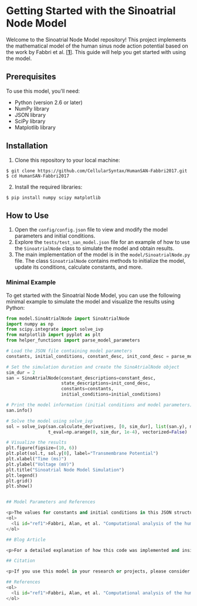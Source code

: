 # Getting Started with the Sinoatrial Node Model 

<p>Welcome to the Sinoatrial Node Model repository! This project implements the mathematical model of the human sinus node action potential based on the work by Fabbri et al. [<a href="#ref1"><strong>1</strong></a>]. This guide will help you get started with using the model.</p>

## Prerequisites 

<p>To use this model, you'll need:</p>
<ul>
  <li>Python (version 2.6 or later)</li>
  <li>NumPy library</li>
  <li>JSON library</li>
  <li>SciPy library</li>
  <li>Matplotlib library</li>
</ul>

## Installation 

<ol>
  <li>Clone this repository to your local machine:</li>
</ol>
<pre><code>$ git clone https://github.com/CellularSyntax/HumanSAN-Fabbri2017.git
$ cd HumanSAN-Fabbri2017
</code></pre>
<ol start="2">
  <li>Install the required libraries:</li>
</ol>
<pre><code>$ pip install numpy scipy matplotlib</code></pre>

## How to Use 

<ol>
  <li>Open the <code>config/config.json</code> file to view and modify the model parameters and initial conditions.</li>
  <li>Explore the <code>tests/test_san_model.json</code> file for an example of how to use the <code>SinoatrialNode</code> class to simulate the model and obtain results.</li>
  <li>The main implementation of the model is in the <code>model/SinoatrialNode.py</code> file. The class <code>SinoatrialNode</code> contains methods to initialize the model, update its conditions, calculate constants, and more.</li>
</ol>

### Minimal Example

To get started with the Sinoatrial Node Model, you can use the following minimal example to simulate the model and visualize the results using Python:

```python
from model.SinoAtrialNode import SinoAtrialNode
import numpy as np
from scipy.integrate import solve_ivp
from matplotlib import pyplot as plt
from helper_functions import parse_model_parameters

# Load the JSON file containing model parameters
constants, initial_conditions, constant_desc, init_cond_desc = parse_model_parameters("../config/config.json")

# Set the simulation duration and create the SinoAtrialNode object
sim_dur = 2
san = SinoAtrialNode(constant_descriptions=constant_desc,
                     state_descriptions=init_cond_desc,
                     constants=constants,
                     initial_conditions=initial_conditions)

# Print the model information (initial conditions and model parameters)
san.info()

# Solve the model using solve_ivp
sol = solve_ivp(san.calculate_derivatives, [0, sim_dur], list(san.y), method='BDF', rtol=1e-6,
                t_eval=np.arange(0, sim_dur, 1e-4), vectorized=False)

# Visualize the results
plt.figure(figsize=(10, 6))
plt.plot(sol.t, sol.y[0], label="Transmembrane Potential")
plt.xlabel("Time (ms)")
plt.ylabel("Voltage (mV)")
plt.title("Sinoatrial Node Model Simulation")
plt.legend()
plt.grid()
plt.show()


## Model Parameters and References 

<p>The values for constants and initial conditions in this JSON structure were obtained from the CellML model available <a href="https://models.cellml.org/e/568/HumanSAN_Fabbri_Fantini_Wilders_Severi_2017.cellml/view"><b>here</b></a>. These values were derived from the original publication:</p>
<ol>
  <li id="ref1">Fabbri, Alan, et al. "Computational analysis of the human sinus node action potential: model development and effects of mutations." <i>The Journal of Physiology</i> 595.7 (2017): 2365-2396. (DOI: <a href="https://doi.org/10.1113/JP273259">10.1113/JP273259</a>)</li>
</ol>

## Blog Article 

<p>For a detailed explanation of how this code was implemented and insights into modeling the transmembrane potential, please refer to the corresponding <a href="https://cellularsyntax.github.io/2023/08/12/modeling-the-human-sinoatrial-node.html"><b>blog article</b></a>.</p>

## Citation 

<p>If you use this model in your research or projects, please consider citing the original work by Fabbri et al. [<a href="#ref1"><strong>1</strong></a>] and acknowledging this repository.</p>

## References 
<ol>
  <li id="ref1">Fabbri, Alan, et al. "Computational analysis of the human sinus node action potential: model development and effects of mutations." <i>The Journal of Physiology</i> 595.7 (2017): 2365-2396. (DOI: <a href="https://doi.org/10.1113/JP273259">10.1113/JP273259</a>)</li>
</ol>
